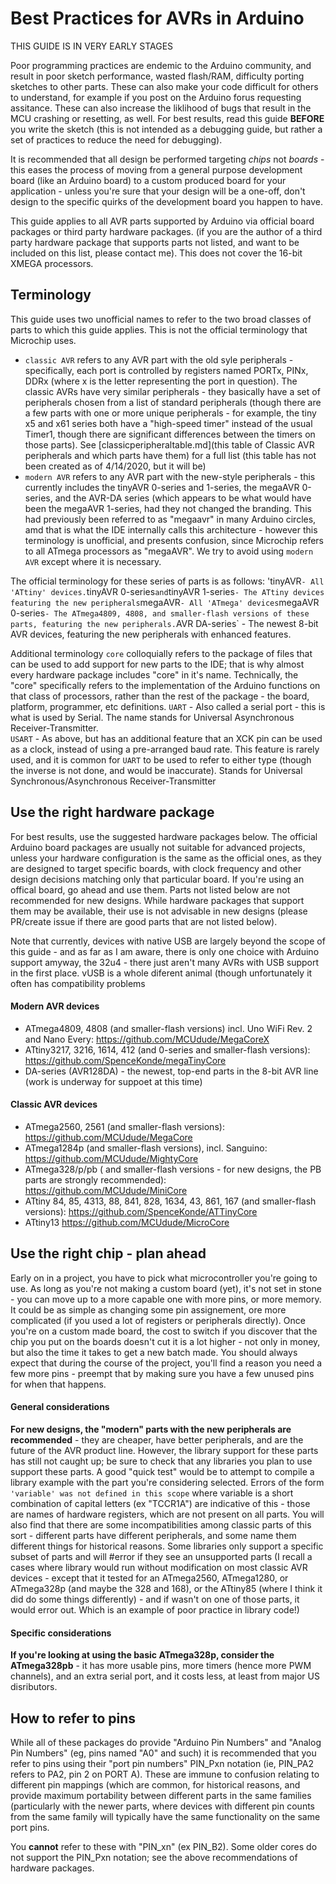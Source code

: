 # Best Practices for AVRs in Arduino

THIS GUIDE IS IN VERY EARLY STAGES

Poor programming practices are endemic to the Arduino community, and result in poor sketch performance, wasted flash/RAM, difficulty porting sketches to other parts. These can also make your code difficult for others to understand, for example if you post on the Arduino forus requesting assitance. These can also increase the liklihood of bugs that result in the MCU crashing or resetting, as well. For best results, read this guide **BEFORE** you write the sketch (this is not intended as a debugging guide, but rather a set of practices to reduce the need for debugging). 

It is recommended that all design be performed targeting *chips* not *boards* - this eases the process of moving from a general purpose development board (like an Arduino board) to a custom produced board for your application - unless you're sure that your design will be a one-off, don't design to the specific quirks of the development board you happen to have.

This guide applies to all AVR parts supported by Arduino via official board packages or third party hardware packages. (if you are the author of a third party hardware package that supports parts not listed, and want to be included on this list, please contact me). This does not cover the 16-bit XMEGA processors.

## Terminology
This guide uses two unofficial names to refer to the two broad classes of parts to which this guide applies. This is not the official terminology that Microchip uses. 
* `classic AVR` refers to any AVR part with the old syle peripherals - specifically, each port is controlled by registers named PORTx, PINx, DDRx (where x is the letter representing the port in question). The classic AVRs have very similar peripherals - they basically have a set of peripherals chosen from a list of standard peripherals (though there are a few parts with one or more unique peripherals - for example, the tiny x5 and x61 series both have a "high-speed timer" instead of the usual Timer1, though there are significant differences between the timers on those parts). See [classicperipheraltable.md](this table of Classic AVR peripherals and which parts have them) for a full list (this table has not been created as of 4/14/2020, but it will be)
* `modern AVR` refers to any AVR part with the new-style peripherals - this currently includes the tinyAVR 0-series and 1-series, the megaAVR 0-series, and the AVR-DA series (which appears to be what would have been the megaAVR 1-series, had they not changed the branding. This had previously been referred to as "megaavr" in many Arduino circles, amd that is what the IDE internally calls this architecture - however this terminology is unofficial, and presents confusion, since Microchip refers to all ATmega processors as "megaAVR". We try to avoid using `modern AVR` except where it is necessary.

The official terminology for these series of parts is as follows:
'tinyAVR` - All 'ATtiny' devices.
`tinyAVR 0-series` and `tinyAVR 1-series` - The ATtiny devices featuring the new peripherals
`megaAVR` - All 'ATmega' devices
`megaAVR 0-series` - The ATmega4809, 4808, and smaller-flash versions of these parts, featuring the new peripherals.
`AVR DA-series` - The newest 8-bit AVR devices, featuring the new peripherals with enhanced features.

Additional terminology
`core` colloquially refers to the package of files that can be used to add support for new parts to the IDE; that is why almost every hardware package includes "core" in it's name. Technically, the "core" specifically refers to the implementation of the Arduino functions on that class of processors, rather than the rest of the package - the board, platform, programmer, etc definitions. 
`UART` - Also called a serial port - this is what is used by Serial. The name stands for Universal Asynchronous Receiver-Transmitter.  
`USART` - As above, but has an additional feature that an XCK pin can be used as a clock, instead of using a pre-arranged baud rate. This feature is rarely used, and it is common for `UART` to be used to refer to either type (though the inverse is not done, and would be inaccurate). Stands for Universal Synchronous/Asynchronous Receiver-Transmitter

## Use the right hardware package
For best results, use the suggested hardware packages below. The official Arduino board packages are usually not suitable for advanced projects, unless your hardware configuration is the same as the official ones, as they are designed to target specific boards, with clock frequency and other design decisions matching only that particular board. If you're using an offical board, go ahead and use them. Parts not listed below are not recommended for new designs. While hardware packages that support them may be available, their use is not advisable in new designs (please PR/create issue if there are good parts that are not listed below). 

Note that currently, devices with native USB are largely beyond the scope of this guide - and as far as I am aware, there is only one choice with Arduino support amyway, the 32u4 - there just aren't many AVRs with USB support in the first place. vUSB is a whole diferent animal (though unfortunately it often has compatibility problems 

#### Modern AVR devices
* ATmega4809, 4808 (and smaller-flash versions) incl. Uno WiFi Rev. 2 and Nano Every: https://github.com/MCUdude/MegaCoreX
* ATtiny3217, 3216, 1614, 412 (and 0-series and smaller-flash versions): https://github.com/SpenceKonde/megaTinyCore
* DA-series (AVR128DA) - the newest, top-end parts in the 8-bit AVR line (work is underway for suppoet at this time)

#### Classic AVR devices
* ATmega2560, 2561 (and smaller-flash versions): https://github.com/MCUdude/MegaCore
* ATmega1284p (and smaller-flash versions), incl. Sanguino: https://github.com/MCUdude/MightyCore
* ATmega328/p/pb ( and smaller-flash versions - for new designs, the PB parts are strongly recommended): https://github.com/MCUdude/MiniCore
* ATtiny 84, 85, 4313, 88, 841, 828, 1634, 43, 861, 167 (and smaller-flash versions): https://github.com/SpenceKonde/ATTinyCore
* ATtiny13 https://github.com/MCUdude/MicroCore


## Use the right chip - plan ahead
Early on in a project, you have to pick what microcontroller you're going to use. As long as you're not making a custom board (yet), it's not set in stone - you can move up to a more capable one with more pins, or more memory. It could be as simple as changing some pin assignement, ore more complicated (if you used a lot of registers or peripherals directly). Once you're on a custom made board, the cost to switch if you discover that the chip you put on the boards doesn't cut it is a lot higher - not only in money, but also the time it takes to get a new batch made. You should always expect that during the course of the project, you'll find a reason you need a few more pins - preempt that by making sure you have a few unused pins for when that happens. 

#### General considerations

**For new designs, the "modern" parts with the new peripherals are recommended** - they are cheaper, have better peripherals, and are the future of the AVR product line. However, the library support for these parts has still not caught up; be sure to check that any libraries you plan to use support these parts. A good "quick test" would be to attempt to compile a library example with the part you're considering selected. Errors of the form `'variable' was not defined in this scope` where variable is a short combination of capital letters (ex "TCCR1A") are indicative of this - those are names of hardware registers, which are not present on all parts. You will also find that there are some incompatibilities among classic parts of this sort - different parts have different peripherals, and some name them different things for historical reasons. Some libraries only support a specific subset of parts and will #error if they see an unsupported parts (I recall a cases where library would run without modification on most classic AVR devices - except that it tested for an ATmega2560, ATmega1280, or ATmega328p (and maybe the 328 and 168), or the ATtiny85 (where I think it did do some things differently) - and if wasn't on one of those parts, it would error out. Which is an example of poor practice in library code!)

#### Specific considerations

**If you're looking at using the basic ATmega328p, consider the ATmega328pb** - it has more usable pins, more timers (hence more PWM channels), and an extra serial port, and it costs less, at least from major US disributors. 


## How to refer to pins
While all of these packages do provide "Arduino Pin Numbers" and "Analog Pin Numbers" (eg, pins named "A0" and such) it is recommended that you refer to pins using their "port pin numbers" PIN_Pxn notation (ie, PIN_PA2 refers to PA2, pin 2 on PORT A). These are immune to confusion relating to different pin mappings (which are common, for historical reasons, and provide maximum portability between different parts in the same families (particularly with the newer parts, where devices with different pin counts from the same family will typically have the same functionality on the same port pins. 

You **cannot** refer to these with "PIN_xn" (ex PIN_B2). 
Some older cores do not support the PIN_Pxn notation; see the above recommendations of hardware packages.


